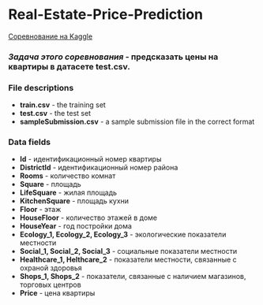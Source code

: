 # Real-Estate-Price-Prediction

[Соревнование на Kaggle](https://www.kaggle.com/c/real-estate-price-prediction-moscow/overview)

### *Задача этого соревнования* - предсказать цены на квартиры в датасете test.csv. 

### File descriptions
* **train.csv** - the training set
* **test.csv** - the test set
* **sampleSubmission.csv** - a sample submission file in the correct format

### Data fields

* **Id** - идентификационный номер квартиры
* **DistrictId** - идентификационный номер района
* **Rooms** - количество комнат
* **Square** - площадь
* **LifeSquare** - жилая площадь
* **KitchenSquare** - площадь кухни
* **Floor** - этаж
* **HouseFloor** - количество этажей в доме
* **HouseYear** - год постройки дома
* **Ecology_1, Ecology_2, Ecology_3** - экологические показатели местности
* **Social_1, Social_2, Social_3** - социальные показатели местности
* **Healthcare_1, Helthcare_2** - показатели местности, связанные с охраной здоровья
* **Shops_1, Shops_2** - показатели, связанные с наличием магазинов, торговых центров
* **Price** - цена квартиры
